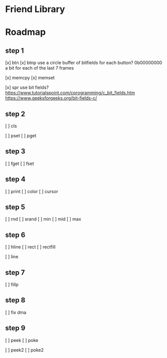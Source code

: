 # Friend Library

# Roadmap

## step 1

[x] btn
[x] btnp
    use a circle buffer of bitfields for each button?
    0b00000000
    a bit for each of the last 7 frames

[x] memcpy
[x] memset

[x] spr
use bit fields?
https://www.tutorialspoint.com/cprogramming/c_bit_fields.htm
https://www.geeksforgeeks.org/bit-fields-c/


## step 2
[ ] cls

[ ] pset
[ ] pget


## step 3
[ ] fget
[ ] fset


## step 4
[ ] print
[ ] color
[ ] cursor


## step 5
[ ] rnd
[ ] srand
[ ] min
[ ] mid
[ ] max

## step 6
[ ] hline
[ ] rect
[ ] rectfill

[ ] line

## step 7
[ ] fillp

## step 8
[ ] fix dma

## step 9
[ ] peek
[ ] poke

[ ] peek2
[ ] poke2

